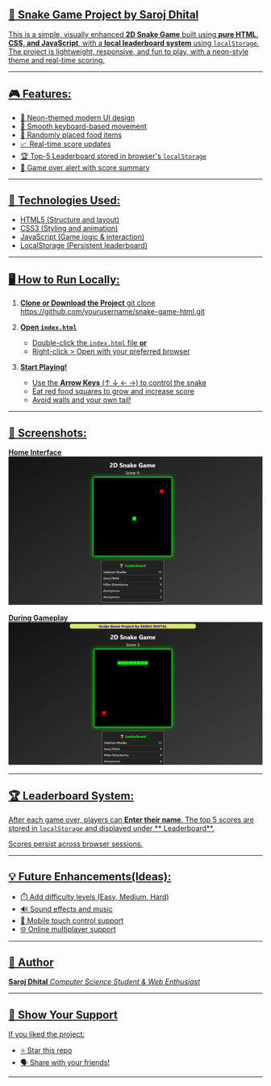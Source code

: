 <u><lu>
## 🐍 <u>**Snake Game Project by Saroj Dhital**</u>

This is a simple, visually enhanced **2D Snake Game** built using **pure HTML, CSS, and JavaScript**, with a **local leaderboard system** using `localStorage`. The project is lightweight, responsive, and fun to play, with a neon-style theme and real-time scoring.
***
## 🎮 **Features:**
- 🎨 Neon-themed modern UI design
- 🧠 Smooth keyboard-based movement
- 🍎 Randomly placed food items
- 📈 Real-time score updates
- 🏆 Top-5 Leaderboard stored in browser's `localStorage`
- 🛑 Game over alert with score summary
***
## 🧱 **Technologies Used:**
        
- HTML5 (Structure and layout)       
- CSS3 (Styling and animation)      
- JavaScript (Game logic & interaction)   
- LocalStorage (Persistent leaderboard)  
***
## 🖥️ **How to Run Locally:**

1. **Clone or Download the Project**
   git clone https://github.com/yourusername/snake-game-html.git

2. **Open `index.html`**

   * Double-click the `index.html` file **or**
   * Right-click > Open with your preferred browser

3. **Start Playing!**

   * Use the **Arrow Keys** (↑ ↓ ← →) to control the snake
   * Eat red food squares to grow and increase score
   * Avoid walls and your own tail!
***

## 📸 **Screenshots:**

**Home Interface**
![image alt](https://github.com/Git-Hub-dot/Snake-Game-Project/blob/a4884b1d5f8e1cad77e626a766f7dda340485417/Home%20Interface.png)

**During Gameplay**
![image alt](https://github.com/Git-Hub-dot/Snake-Game-Project/blob/3e9ac9525eccc660aa091c1a2a1ba3f3e764ba4b/Game%20On.png)
***


## 🏆 **Leaderboard System:**

 After each game over, players can **Enter their name**.
 The top 5 scores are stored in `localStorage` and displayed under ** Leaderboard**.
 
 Scores persist across browser sessions.
***
## 💡 Future Enhancements(Ideas):

* ⏱️ Add difficulty levels (Easy, Medium, Hard)
* 🔊 Sound effects and music
* 📱 Mobile touch control support
* 🌐 Online multiplayer support
***
## 🙌 Author

**Saroj Dhital**
*Computer Science Student & Web Enthusiast*
***
## 🌟 Show Your Support

If you liked the project:

* ⭐️ Star this repo
* 🗣 Share with your friends!
***
